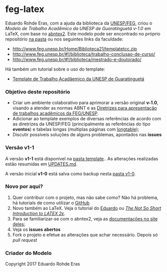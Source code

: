 # feg-latex

Eduardo Rohde Eras, com a ajuda da biblioteca da [UNESP/FEG](http://www.feg.unesp.br/), criou o _Modelo de Trabalho Acadêmico da UNESP de Guaratinguetá v-1.0_ em LaTeX, com base no [abntex2](http://www.abntex.net.br). Este modelo pode ser encontrado no próprio repositório [na pasta](/v1-0/) ou nos seguintes links da faculdade:

- http://www.feg.unesp.br/Home/Biblioteca21/templatetcc.zip
- http://www.feg.unesp.br/#!/biblioteca/trabalho-conclusao-de-curso/
- http://www.feg.unesp.br/#!/biblioteca/mestrado-e-doutorado/

Há também um tutorial sobre o uso do template:

- [Template de Trabalho Acadâemico da UNESP de Guaratinguetá](http://www.feg.unesp.br/Home/Biblioteca21/tutorial_template_tcc.pdf)

### Objetivo deste repositório ###

- Criar um ambiente colaborativo para aprimorar a versão original __v-1.0__, visando a atender as normas ABNT e as [Diretrizes para apresentação de trabalhos acadêmicos da FEG/UNESP](http://www.feg.unesp.br/Home/Biblioteca21/diretrizes-2016.pdf).
- Adicionar ao template exemplos de diversas referências de acordo com as diretrizes da UNESP/FEG (principalmente as referências do tipo __eventos__) e tabelas longas (multiplas páginas com [longtable](https://ctan.org/pkg/longtable));
- Discutir possíveis soluções de alguns problemas, apontados nas __issues__

### Versão __v1-1__ ###

A versão __v1-1__ está disponível na [pasta template](/template/).. As alterações realizadas estão resumidas em [UPDATES.md](/UPDATES.md).

A versão inicial __v1-0__ está salva como backup nesta [pasta v1-0](/v1-0/).

### Novo por aqui? ###

1. Quer contribuir com o projeto, mas não sabe como? Não há problema, há tutorials de como utilizar o [GitHub](https://guides.github.com/)
1. Novo também ao LaTeX. Veja o tutorial do [Eduardo](http://www.feg.unesp.br/Home/Biblioteca21/tutorial_template_tcc.pdf) ou [_The Not So Short Introduction to LATEX 2ε_](https://ctan.org/tex-archive/info/lshort/english/).
1. Para se familiarizar-se com o abntex2, veja as [documentações no site deles](http://www.abntex.net.br);
1. Veja os __issues abertos__
1. Fork o projeto e efetue as alterações que achar necessário. Depois só _pull request_ 

### Criador do Modelo ###

Copyright 2017 Eduardo Rohde Eras 
